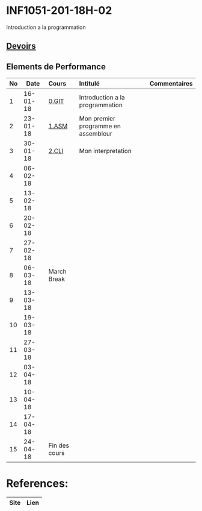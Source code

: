 # INF1051-201-18H-02

Introduction a la programmation

## [Devoirs](Devoirs)

## Elements de Performance

|No| Date   | Cours               | Intitulé                                |  Commentaires    |
|--|--------|:--------------------|:----------------------------------------|:-----------------|
| 1|16-01-18|[0.GIT](0.GIT)       | Introduction a la programmation         |                  |
| 2|23-01-18|[1.ASM](1.ASM)       | Mon premier programme en assembleur     |                  |
| 3|30-01-18|[2.CLI](2.CLI)       | Mon interpretation                      |                   |
| 4|06-02-18|                     |                                         |                  |
| 5|13-02-18|                     |                                         |                  |
| 6|20-02-18|                     |                                         |                  |
| 7|27-02-18|                     |                                         |                  |
| 8|06-03-18| March Break         |                                         |                  |
| 9|13-03-18|                     |                                         |                  |
|10|19-03-18|                     |                                         |                  |
|11|27-03-18|                     |                                         |                  |
|12|03-04-18|                     |                                         |                  |
|13|10-04-18|                     |                                         |                  |
|14|17-04-18|                     |                                         |                  |
|15|24-04-18| Fin des cours       |                                         |                  |


# References:

|Site| Lien                                    |
|--------------------------------|--------|



